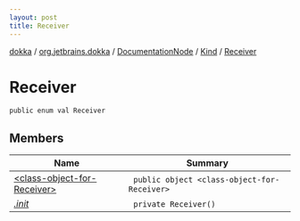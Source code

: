 ```yaml
---
layout: post
title: Receiver
---
```

[dokka](../../../../index.md) / [org.jetbrains.dokka](../../../index.md) / [DocumentationNode](../../index.md) / [Kind](../index.md) / [Receiver](index.md)

# Receiver

```
public enum val Receiver
```
## Members
| Name | Summary |
|------|---------|
|[&lt;class-object-for-Receiver&gt;](_class-object-for-Receiver_/index.md)|&nbsp;&nbsp;`public object <class-object-for-Receiver>`<br>|
|[*.init*](_init_.md)|&nbsp;&nbsp;`private Receiver()`<br>|
